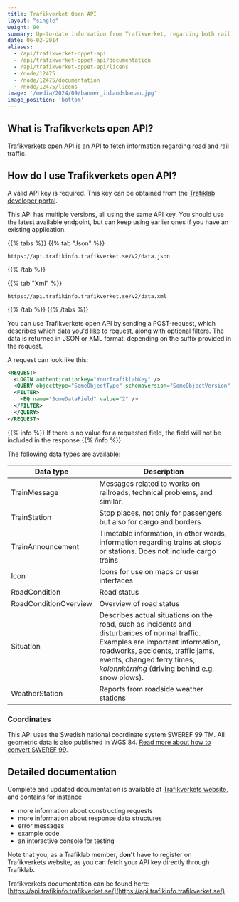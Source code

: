 ```yaml
---
title: Trafikverket Open API 
layout: "single"
weight: 90 
summary: Up-to-date information from Trafikverket, regarding both rail and road traffic.
date: 06-02-2014
aliases:
  - /api/trafikverket-oppet-api
  - /api/trafikverket-oppet-api/documentation
  - /api/trafikverket-oppet-api/licens
  - /node/12475
  - /node/12475/documentation
  - /node/12475/licens
image: '/media/2024/09/banner_inlandsbanan.jpg'
image_position: 'bottom'
---
```



## What is Trafikverkets open API?

Trafikverkets open API is an API to fetch information regarding road and rail traffic.

## How do I use Trafikverkets open API?

A valid API key is required. This key can be obtained from the [Trafiklab developer portal](https://developer.trafiklab.se).

This API has multiple versions, all using the same API key. You should use the latest available endpoint, but can keep using earlier ones if you have an existing application.

{{% tabs %}} {{% tab "Json" %}}

```text
https://api.trafikinfo.trafikverket.se/v2/data.json
```

{{% /tab %}}

{{% tab "Xml" %}}

```text
https://api.trafikinfo.trafikverket.se/v2/data.xml
```

{{% /tab %}} {{% /tabs %}}

You can use Trafikverkets open API by sending a POST-request, which describes which data you'd like to request, along with optional filters. The data is returned in JSON or XML format, depending on the suffix provided in the request.

A request can look like this:
```xml
<REQUEST>
  <LOGIN authenticationkey="YourTrafiklabKey" />
  <QUERY objecttype="SomeObjectType" schemaversion="SomeObjectVersion" limit="10">
  <FILTER>
    <EQ name="SomeDataField" value="2" />
  </FILTER>
  </QUERY>
</REQUEST>
```

{{% info %}}
If there is no value for a requested field, the field will not be included in the response
{{% /info %}}

The following data types are available:

| Data type | Description |
|-----------|-------------|
| TrainMessage | Messages related to works on railroads, technical problems, and similar. |
| TrainStation | Stop places, not only for passengers but also for cargo and borders |
| TrainAnnouncement | Timetable information, in other words, information regarding trains at stops or stations. Does not include cargo trains |
| Icon | Icons for use on maps or user interfaces |
| RoadCondition | Road status |
| RoadConditionOverview | Overview of road status |
| Situation | Describes actual situations on the road, such as incidents and disturbances of normal traffic. Examples are important information, roadworks, accidents, traffic jams, events, changed ferry times, _kolonnkörning_ (driving behind e.g. snow plows). |
| WeatherStation | Reports from roadside weather stations |

### Coordinates

This API uses the Swedish national coordinate system SWEREF 99 TM. All geometric data is also published in WGS 84. [Read more about how to convert SWEREF 99](/docs/using-trafiklab-data/combining-data/converting-sweref99-to-wgs84.md).

## Detailed documentation

Complete and updated documentation is available at [Trafikverkets website](https://api.trafikinfo.trafikverket.se/), and contains for instance

- more information about constructing requests
- more information about response data structures
- error messages
- example code
- an interactive console for testing

Note that you, as a Trafiklab member, **don't** have to register on Trafikverkets website, as you can fetch your API key directly through Trafiklab.

Trafikverkets documentation can be found here: [https://api.trafikinfo.trafikverket.se/](https://api.trafikinfo.trafikverket.se/)



